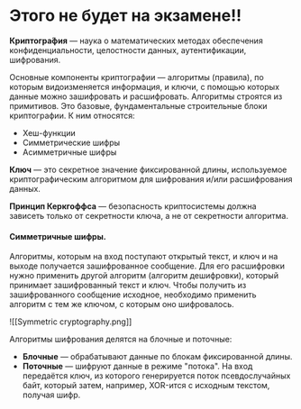 
# Этого не будет на экзамене!!

**Криптогра́фия** — наука о математических методах обеспечения конфиденциальности, целостности данных, аутентификации, шифрования.

Основные компоненты криптографии — алгоритмы (правила), по которым видоизменяется информация, и ключи, с помощью которых данные можно зашифровать и расшифровать. Алгоритмы строятся из примитивов. Это базовые, фундаментальные строительные блоки криптографии. К ним относятся:
- Хеш-функции
- Симметрические шифры
- Асимметричные шифры

**Ключ** — это секретное значение фиксированной длины, используемое криптографическим алгоритмом для шифрования и/или расшифрования данных.

**Принцип Керкгоффса** — безопасность криптосистемы должна зависеть только от секретности ключа, а не от секретности алгоритма.

#### Симметричные шифры.

Алгоритмы, которым на вход поступают открытый текст, и ключ и на выходе получается зашифрованное сообщение. Для его расшифровки нужно применить другой алгоритм (алгоритм дешифровки), который принимает зашифрованный текст и ключ. Чтобы получить из зашифрованного сообщение исходное, необходимо применить алгоритм с тем же ключом, с которым оно шифровалось.

![[Symmetric cryptography.png]]

Алгоритмы шифрования делятся на блочные и поточные:

- **Блочные** — обрабатывают данные по блокам фиксированной длины.
- **Поточные** — шифруют данные в режиме "потока". На вход передаётся ключ, из которого генерируется поток псевдослучайных байт, который затем, например, XOR-ится с исходным текстом, получая шифр.

